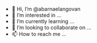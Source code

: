 - 👋 Hi, I’m @abarnaelangovan
- 👀 I’m interested in ...
- 🌱 I’m currently learning ...
- 💞️ I’m looking to collaborate on ...
- 📫 How to reach me ...

<!---
abarnaelangovan/abarnaelangovan is a ✨ special ✨ repository because its `README.md` (this file) appears on your GitHub profile.
You can click the Preview link to take a look at your changes.
--->
